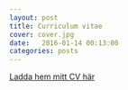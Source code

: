 ```yaml
---
layout: post
title: Curriculum vitae
cover: cover.jpg
date:   2016-01-14 00:13:00
categories: posts
---
```


[Ladda hem mitt CV här](https://www.dropbox.com/s/a8cxuphmx0nzwif/cv-Weiwei%20Jia.pdf?dl=1 "Weiwei Jia CV")

